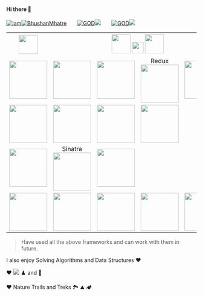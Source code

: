 #### Hi there 👋

[![iam](https://img.shields.io/badge/I%20am-%23F7DF1E.svg?&style=for-the-badge)![BhushanMhatre](https://img.shields.io/badge/Bhushan-%23181717.svg?&style=for-the-badge&logo=github&logoColor=white)](https://github.com/thebhushanmhatre) &nbsp; &nbsp; &nbsp;
[![GOD](https://img.shields.io/badge/Check%20my-%23FFA500.svg?&style=for-the-badge)![](https://img.shields.io/badge/react%20Website%20here%20-%2320232a.svg?&style=for-the-badge&logo=react&logoColor=%2361DAFB)](https://thebhushanmhatre.herokuapp.com/) &nbsp; &nbsp; &nbsp;
[![GOD](https://img.shields.io/badge/Connect%20with%20me%20on-%23EA1D2C.svg?&style=for-the-badge)![](https://img.shields.io/badge/linkedin-%230077B5.svg?&style=for-the-badge&logo=linkedin&logoColor=white)](https://www.linkedin.com/in/thebhushanmhatre/)

<table>
<tr>
  <th><img height=50px src="https://cdn2.iconfinder.com/data/icons/programming-languages-8/64/207_programming-program-language-code-coding-18-512.png"></th>
  <th colspan="4">
    <img height=50px src="https://static.thenounproject.com/png/9280-200.png">
    <img height=30px src="https://cdn3.iconfinder.com/data/icons/math-numbers-solid/24/ampersand-solid-512.png">
    <img height=50px src="https://static.thenounproject.com/png/2574406-200.png">
  </th>
</tr>

<tr>
  <!-- JS Express React ExtJS -->
  <td align="center" width="20%"><img height=100px src="https://cdn.iconscout.com/icon/free/png-64/javascript-1-225993.png"></td>
  <td align="center" width="20%"><img height=100px src="https://cdn.iconscout.com/icon/free/png-64/express-2-282577.png"> </td>
  <td align="center" width="20%"><img height=100px src="https://cdn.iconscout.com/icon/free/png-64/react-4-1175110.png"></td>
  <td align="center" width="20%">Redux<img height=100px src="https://redux.js.org/img/redux.svg"></td>
  <td align="center" width="20%"><img height=100px src="https://static.javatpoint.com/tutorial/ext-js/images/ext-js.jpg"></td>
</tr>

<tr>
  <!-- Python Flask Django Tkinter -->
  <td align="center" width="20%"><img height=100px src="https://www.python.org/static/community_logos/python-logo.png"></td>
  <td align="center" width="20%"><img height=100px src="https://flask.palletsprojects.com/en/1.1.x/_images/flask-logo.png"></td>
  <td align="center" width="20%"><img height=100px src="https://cdn.iconscout.com/icon/free/png-512/django-2-282855.png"></td>
  <td align="center" width="20%"><img height=100px src="https://i2.wp.com/iot4beginners.com/wp-content/uploads/2020/04/DxD1hLgUwAAo-Od.jpg?fit=375%2C422&ssl=1"></td>
</tr>

<tr>
  <!-- Ruby Sinatra ROR -->
  <td align="center" width="20%"><img height=100px src="https://cdn.iconscout.com/icon/free/png-64/ruby-45-1175100.png"></td>
  <td align="center" width="20%">Sinatra<img height=100px src="https://cdn.freebiesupply.com/logos/large/2x/sinatra-logo-png-transparent.png"></td>
  <td align="center" width="20%"><img height=100px src="https://rubyonrails.org/images/rails-logo.svg"></td>
</tr>

<tr>
  <!-- DB Oracle MySQL MongoDB Postgres -->
  <td align="center" width="20%"><img height=100px src="https://cdn2.iconfinder.com/data/icons/programming-50/64/206_programming-sql-data-database-512.png"></td>
  <td align="center" width="20%"><img height=100px src="https://www.oracle.com/a/ocom/img/sql-dev.svg"></td>
  <td align="center" width="20%"><img height=100px src="https://cdn.iconscout.com/icon/free/png-64/mysql-12-556000.png"></td>
  <td align="center" width="20%"><img height=100px src="https://www.logolynx.com/images/logolynx/d5/d50b83324fb4fbab14cdfaf47409115b.jpeg"></td>
  <td align="center" width="20%"><img height=100px src="https://www.postgresql.org/media/img/about/press/elephant.png"></td>
</tr>

</table>

> Have used all the above frameworks and can work with them in future.

I also enjoy Solving Algorithms and Data Structures :hearts:

:heart: ![](https://img.shields.io/badge/mathematics%20-%23000000.svg?&style=for-the-badge&logo=matrix&logoColor=white)
:chess_pawn: and :cricket_game: 

:heart: Nature Trails and Treks :national_park: :mountain: :camping:
